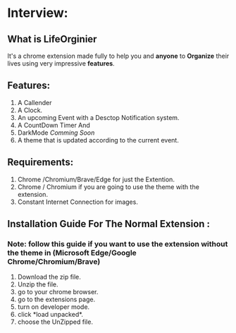 # Interview:
## What is LifeOrginier
It's a chrome extension made fully to help you and 
__anyone__ to __Organize__ their lives using very impressive __features__.
## Features:
1. A Callender
2. A Clock.
3. An upcoming Event with a Desctop Notification system.
4. A CountDown Timer And 
5. DarkMode *Comming Soon*
6. A theme that is updated according to the current event.

## Requirements:
  1. Chrome /Chromium/Brave/Edge for just the Extention.
  2. Chrome / Chromium if you are going to use the theme with the extension.
  3. Constant Internet Connection for images.


## Installation Guide For The Normal Extension :
  ### Note: follow this guide if you want to use the extension without the theme in (Microsoft Edge/Google Chrome/Chromium/Brave)
  1. Download the zip file.
  2. Unzip the file.
  3. go to your chrome browser.
  4. go to the extensions page.
  5. turn on developer mode.
  6. click \*load unpacked\*.
  7. choose the UnZipped file.
